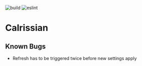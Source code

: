 ![build](https://github.com/skkrimon/calrissian/actions/workflows/build.yml/badge.svg)
![eslint](https://github.com/skkrimon/calrissian/actions/workflows/eslint.yml/badge.svg)

# Calrissian

## Known Bugs 

- Refresh has to be triggered twice before new settings apply
